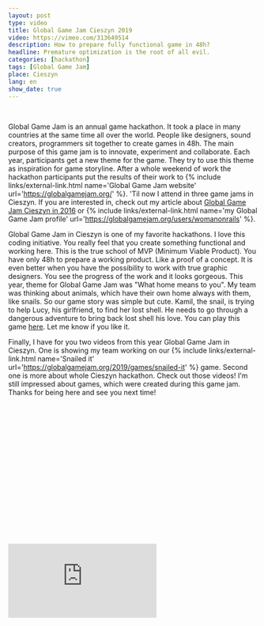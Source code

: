 ```yaml
---
layout: post
type: video
title: Global Game Jam Cieszyn 2019
video: https://vimeo.com/313649514
description: How to prepare fully functional game in 48h?
headline: Premature optimization is the root of all evil.
categories: [hackathon]
tags: [Global Game Jam]
place: Cieszyn
lang: en
show_date: true
---
```


<br>

Global Game Jam is an annual game hackathon. It took a place in many countries at the same time all over the world. People like designers, sound creators, programmers sit together to create games in 48h. The main purpose of this game jam is to innovate, experiment and collaborate. Each year, participants get a new theme for the game. They try to use this theme as inspiration for game storyline. After a whole weekend of work the hackathon participants put the results of their work to
{% include links/external-link.html name='Global Game Jam website' url='https://globalgamejam.org/' %}.
'Til now I attend in three game jams in Cieszyn. If you are interested in, check out my article about <a href="{{ site.baseurl }}/global-game-jam" title="Global Game Jam Cieszyn in 2016">Global Game Jam Cieszyn in 2016</a> or
{% include links/external-link.html
   name='my Global Game Jam profile'
   url='https://globalgamejam.org/users/womanonrails' %}.

Global Game Jam in Cieszyn is one of my favorite hackathons. I love this coding initiative. You really feel that you create something functional and working here. This is the true school of MVP (Minimum Viable Product). You have only 48h to prepare a working product. Like a proof of a concept. It is even better when you have the possibility to work with true graphic designers. You see the progress of the work and it looks gorgeous. This year, theme for Global Game Jam was "What home means to you". My team was thinking about animals, which have their own home always with them, like snails. So our game story was simple but cute. Kamil, the snail, is trying to help Lucy, his girlfriend, to find her lost shell. He needs to go through a dangerous adventure to bring back lost shell his love. You can play this game <a href="https://snailed-it.fractalsoft.org/play.html" title="Snailed it game - try to play" target="_blank" rel="nofollow noopener noreferrer">here</a>. Let me know if you like it.

Finally, I have for you two videos from this year Global Game Jam in Cieszyn. One is showing my team working on our
{% include links/external-link.html
   name='Snailed it'
   url='https://globalgamejam.org/2019/games/snailed-it' %}
game. Second one is more about whole Cieszyn hackathon. Check out those videos! I'm still impressed about games, which were created during this game jam. Thanks for being here and see you next time!

<div class="fluid-width-video-wrapper" style="padding-top: 56.2766%;"><iframe src="https://player.vimeo.com/video/320432291" frameborder="0" webkitallowfullscreen="" mozallowfullscreen="" allowfullscreen="" id="fitvid823973"></iframe></div>
